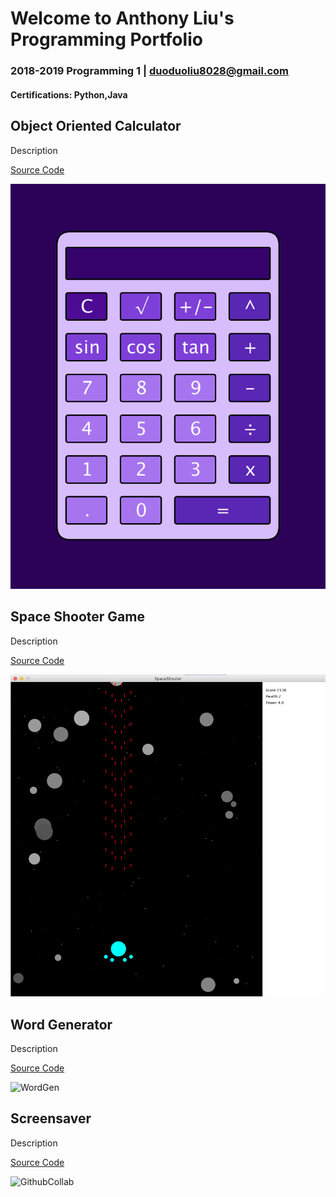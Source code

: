 # Welcome to Anthony Liu's Programming Portfolio
### 2018-2019 Programming 1 | duoduoliu8028@gmail.com
#### Certifications: Python,Java

## Object Oriented Calculator
Description

[Source Code](https://github.com/pwnkickfly/2019Programing1Portfolio/blob/master/Calc/Calculator.zip)

![Calculator](https://github.com/pwnkickfly/2019Programing1Portfolio/blob/master/Calc/Calc01.png?raw=true)

## Space Shooter Game
Description

[Source Code](https://github.com/pwnkickfly/2019Programing1Portfolio/blob/master/SpaceShooter/SpaceShooter.zip)

![SpaceShooter](https://github.com/pwnkickfly/2019Programing1Portfolio/blob/master/SpaceShooter/SpaceS01.png?raw=true)

## Word Generator
Description

[Source Code]()

![WordGen]()

## Screensaver
Description

[Source Code]()

![GithubCollab]()
